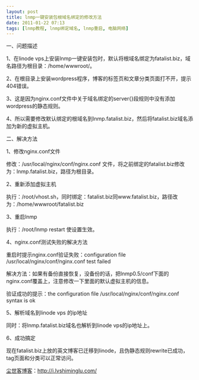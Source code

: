 ```yaml
---
layout: post
title: lnmp一键安装包根域名绑定的修改方法
date: 2011-01-22 07:13
tags: [lnmp教程, lnmp绑定域名, lnmp重启, 电脑网络]
---
```

一、问题描述

1、在linode vps上安装lnmp一键安装包时，默认将根域名绑定为fatalist.biz，域名路径为根目录：/home/wwwroot/。

2、在根目录上安装wordpress程序，博客的标签页和文章分类页面打不开，提示404错误。

3、这是因为nginx.conf文件中关于域名绑定的server{}段规则中没有添加wordpress的静态规则。

4、所以需要修改默认绑定的根域名到lnmp.fatalist.biz，然后将fatalist.biz域名添加为新的虚拟主机。

二、解决方法

1、修改nginx.conf文件

修改：/usr/local/nginx/conf/nginx.conf 文件，将之前绑定的fatalist.biz修改为：lnmp.fatalist.biz，路径为根目录。

2、重新添加虚拟主机

执行：/root/vhost.sh，同时绑定：fatalist.biz同www.fatalist.biz，路径改为：/home/wwwroot/fatalist.biz

3、重启lnmp

执行：/root/lnmp restart 使设置生效。

4、nginx.conf测试失败的解决方法

重启时提示nginx.conf验证失败：configuration file /usr/local/nginx/conf/nginx.conf test failed

解决方法：如果有备份直接恢复，没备份的话，把lnmp0.5/conf下面的nginx.conf覆盖上，注意修改一下里面的默认虚拟主机的信息。

验证成功的提示：the configuration file /usr/local/nginx/conf/nginx.conf syntax is ok

5、解析域名到linode vps 的ip地址

同时：将lnmp.fatalist.biz域名也解析到linode vps的ip地址上。

6、成功搞定

现在fatalist.biz上放的英文博客已迁移到linode，且伪静态规则rewrite已成功，tag页面和分类可以正常访问。

<a href="http://i.lvshiminglu.com/">尘世客博客</a>：<a href="http://i.lvshiminglu.com/">http://i.lvshiminglu.com/</a>

